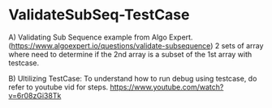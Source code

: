 # ValidateSubSeq-TestCase

A) Validating Sub Sequence example from Algo Expert. (https://www.algoexpert.io/questions/validate-subsequence)
  2 sets of array where need to determine if the 2nd array is a subset of the 1st array with testcase.


B) Ultilizing TestCase:
  To understand how to run debug using testcase, do refer to youtube vid for steps.
  https://www.youtube.com/watch?v=6r08zGi38Tk
